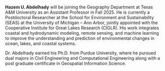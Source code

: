 **Hazem U. Abdelhady** will be joining the Geography Department at Texas A&M University as an Assistant Professor in Fall 2025.
He is currently a Postdoctoral Researcher at the School for Environment and Sustainability (SEAS) at the University of Michigan – Ann Arbor, jointly appointed with the Cooperative Institute for Great Lakes Research (CIGLR). His work integrates coastal and hydrodynamic modeling, remote sensing, and machine learning to improve the understanding and prediction of environmental changes in ocean, lakes, and coastal systems.

Dr. Abdelhady earned his Ph.D. from Purdue University, where he pursued dual majors in Civil Engineering and Computational Engineering along with a post graduate certificate in Geospatial Information Science.
